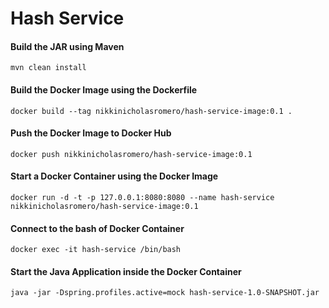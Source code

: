 # Hash Service

#### Build the JAR using Maven
``
mvn clean install
``

#### Build the Docker Image using the Dockerfile
``
docker build --tag nikkinicholasromero/hash-service-image:0.1 .
``

#### Push the Docker Image to Docker Hub
``
docker push nikkinicholasromero/hash-service-image:0.1
``

#### Start a Docker Container using the Docker Image
``
docker run -d -t -p 127.0.0.1:8080:8080 --name hash-service nikkinicholasromero/hash-service-image:0.1
``

#### Connect to the bash of Docker Container 
``
docker exec -it hash-service /bin/bash
``

#### Start the Java Application inside the Docker Container
``
java -jar -Dspring.profiles.active=mock hash-service-1.0-SNAPSHOT.jar
``